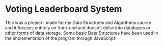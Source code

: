 # Voting Leaderboard System

This was a project I made for my Data Structures and Algorithms course and it focuses entirely on front-end and doesn't delve into databases or other forms of data storage.
Some basic Data Structures have been used in the implementation of the program through JavaScript
